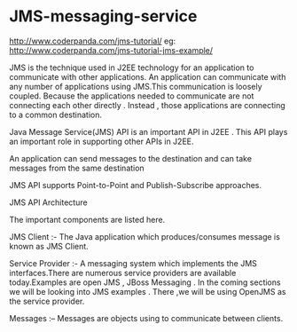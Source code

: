 # JMS-messaging-service
http://www.coderpanda.com/jms-tutorial/
eg: http://www.coderpanda.com/jms-tutorial-jms-example/

JMS is the technique used in J2EE technology  for an application to communicate with other applications.
An application can communicate with any number of applications using JMS.This communication is loosely coupled.
Because the applications needed to communicate are not connecting each other directly . Instead , those applications 
are connecting to a common destination. 

Java Message Service(JMS) API is an important API in J2EE . This API plays an important role in supporting 
other APIs in J2EE.

An application can send messages to the destination and can take messages from the same destination

JMS API supports Point-to-Point and Publish-Subscribe approaches.

JMS API Architecture

The important components are listed here.

JMS Client :- The Java application which produces/consumes message is known as JMS Client.

Service Provider :- A  messaging  system which implements the JMS interfaces.There are numerous service providers are available today.Examples are open JMS , JBoss Messaging . In the coming sections we will be looking into JMS  examples . There ,we will be using OpenJMS as the service provider.

Messages :– Messages are objects using to communicate between clients.

